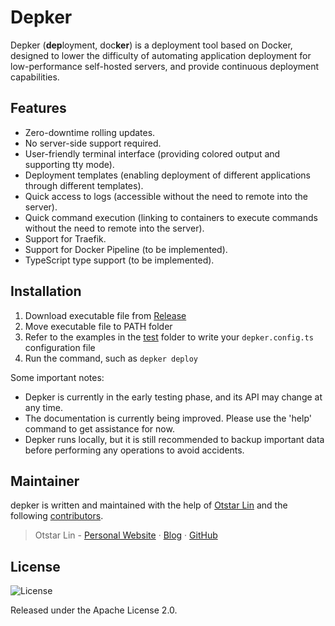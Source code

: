 # Depker

Depker (**dep**loyment, doc**ker**) is a deployment tool based on Docker, designed to lower the difficulty of automating application deployment for low-performance self-hosted servers, and provide continuous deployment capabilities.

## Features

- Zero-downtime rolling updates.
- No server-side support required.
- User-friendly terminal interface (providing colored output and supporting tty mode).
- Deployment templates (enabling deployment of different applications through different templates).
- Quick access to logs (accessible without the need to remote into the server).
- Quick command execution (linking to containers to execute commands without the need to remote into the server).
- Support for Traefik.
- Support for Docker Pipeline (to be implemented).
- TypeScript type support (to be implemented).

## Installation

1. Download executable file from [Release](https://github.com/syfxlin/depker/releases)
2. Move executable file to PATH folder
3. Refer to the examples in the [test](https://github.com/syfxlin/depker/tree/master/test) folder to write your `depker.config.ts` configuration file
4. Run the command, such as `depker deploy`

Some important notes:

- Depker is currently in the early testing phase, and its API may change at any time.
- The documentation is currently being improved. Please use the 'help' command to get assistance for now.
- Depker runs locally, but it is still recommended to backup important data before performing any operations to avoid accidents.

## Maintainer

depker is written and maintained with the help of [Otstar Lin](https://ixk.me) and the following [contributors](https://github.com/syfxlin/depker/graphs/contributors).

> Otstar Lin - [Personal Website](https://ixk.me/) · [Blog](https://blog.ixk.me/) · [GitHub](https://github.com/syfxlin)

## License

![License](https://img.shields.io/github/license/syfxlin/depker.svg?style=flat-square)

Released under the Apache License 2.0.
